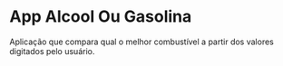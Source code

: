 # App Alcool Ou Gasolina
Aplicação que compara qual o melhor combustível a partir dos valores digitados pelo usuário.
